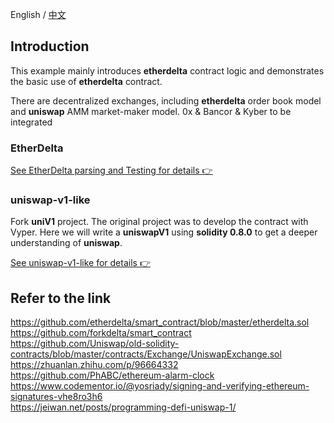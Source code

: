 English / [中文](https://github.com/Dapp-Learning-DAO/Dapp-Learning/blob/main/basic/13-decentralized-exchange/README-CN.md)
## Introduction
This example mainly introduces **etherdelta** contract logic and demonstrates the basic use of **etherdelta** contract.

There are decentralized exchanges, including **etherdelta** order book model and **uniswap** AMM market-maker model.
0x & Bancor & Kyber to be integrated

### EtherDelta

[See EtherDelta parsing and Testing for details :point_right:](./EtherDelta/README.md)

### uniswap-v1-like

Fork **uniV1** project. The original project was to develop the contract with Vyper. Here we will write a **uniswapV1** using **solidity 0.8.0** to get a deeper understanding of **uniswap**.

[See uniswap-v1-like for details :point_right:](./uniswap-v1-like/README.md)

## Refer to the link

https://github.com/etherdelta/smart_contract/blob/master/etherdelta.sol
https://github.com/forkdelta/smart_contract   
https://github.com/Uniswap/old-solidity-contracts/blob/master/contracts/Exchange/UniswapExchange.sol
https://zhuanlan.zhihu.com/p/96664332
https://github.com/PhABC/ethereum-alarm-clock 
https://www.codementor.io/@yosriady/signing-and-verifying-ethereum-signatures-vhe8ro3h6   
https://jeiwan.net/posts/programming-defi-uniswap-1/  
